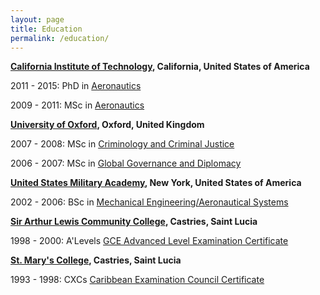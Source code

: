```yaml
---
layout: page
title: Education
permalink: /education/
---
```


**[California Institute of Technology](https://www.galcit.caltech.edu/), California, United States of America**

2011 - 2015: PhD in [Aeronautics](https://www.galcit.caltech.edu/academics/grad/grad_an#degree-of-doctor-of-philosophy)

2009 - 2011: MSc in [Aeronautics](https://www.galcit.caltech.edu/academics/grad/grad_an#masters-degree-in-aeronautics)

**[University of Oxford](http://www.ox.ac.uk/), Oxford, United Kingdom**

2007 - 2008: MSc in [Criminology and Criminal Justice](https://www.law.ox.ac.uk/centres-institutes/centre-criminology)

2006 - 2007: MSc in [Global Governance and Diplomacy](http://www.qeh.ox.ac.uk/study/courses/mscggd)

**[United States Military Academy](http://www.westpoint.edu/), New York, United States of America**

2002 - 2006: BSc in [Mechanical Engineering/Aeronautical Systems](http://www.westpoint.edu/cme/SitePages/Mechanical%20Engineering.aspx)

**[Sir Arthur Lewis Community College](http://www.salcc.edu.lc/), Castries, Saint Lucia**

1998 - 2000: A'Levels [GCE Advanced Level Examination Certificate](https://en.wikipedia.org/wiki/GCE_Advanced_Level_(United_Kingdom))

**[St. Mary&#39;s College](https://en.wikipedia.org/wiki/Saint_Mary%27s_College_(Saint_Lucia)), Castries, Saint Lucia**

1993 - 1998: CXCs [Caribbean Examination Council Certificate](http://www.cxc.org/)
